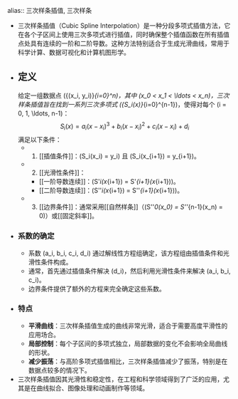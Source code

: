 alias:: 三次样条插值, 三次样条

- 三次样条插值（Cubic Spline Interpolation）是一种分段多项式插值方法，它在各个子区间上使用三次多项式进行插值，同时确保整个插值函数在所有插值点处具有连续的一阶和二阶导数。这种方法特别适合于生成光滑曲线，常用于科学计算、数据可视化和计算机图形学。
- ## 定义
  给定一组数据点 \(\{(x_i, y_i)\}_{i=0}^n\)，其中 \(x_0 < x_1 < \ldots < x_n\)，三次样条插值旨在找到一系列三次多项式 \(\{S_i(x)\}_{i=0}^{n-1}\)，使得对每个 \(i = 0, 1, \ldots, n-1\)：
  $$ S_i(x) = a_i(x - x_i)^3 + b_i(x - x_i)^2 + c_i(x - x_i) + d_i $$
  满足以下条件：
	- 1. [[插值条件]]：\(S_i(x_i) = y_i\) 且 \(S_i(x_{i+1}) = y_{i+1}\)。
	- 2. [[光滑性条件]]：
		- [[一阶导数连续]]：\(S'_i(x_{i+1}) = S'_{i+1}(x_{i+1})\)。
		- [[二阶导数连续]]：\(S''_i(x_{i+1}) = S''_{i+1}(x_{i+1})\)。
	- 3. [[边界条件]]：通常采用[[自然样条]]（\(S''_0(x_0) = S''_{n-1}(x_n) = 0\)）或[[固定斜率]]。
- ### 系数的确定
	- 系数 \(a_i, b_i, c_i, d_i\) 通过解线性方程组确定，该方程组由插值条件和光滑性条件构成。
	- 通常，首先通过插值条件解决 \(d_i\)，然后利用光滑性条件来解决 \(a_i, b_i, c_i\)。
	- 边界条件提供了额外的方程来完全确定这些系数。
- ### 特点
	- **平滑曲线**：三次样条插值生成的曲线非常光滑，适合于需要高度平滑性的应用场合。
	- **局部控制**：每个子区间的多项式独立，局部数据的变化不会影响全局曲线的形状。
	- **减少振荡**：与高阶多项式插值相比，三次样条插值减少了振荡，特别是在数据点较多的情况下。
- 三次样条插值因其光滑性和稳定性，在工程和科学领域得到了广泛的应用，尤其是在曲线拟合、图像处理和动画制作等领域。